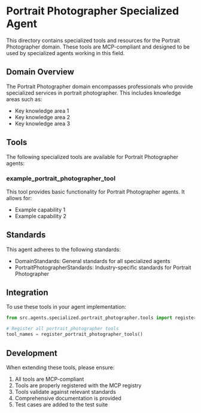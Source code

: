 # Portrait Photographer Specialized Agent

This directory contains specialized tools and resources for the Portrait Photographer domain. These tools are MCP-compliant and designed to be used by specialized agents working in this field.

## Domain Overview

The Portrait Photographer domain encompasses professionals who provide specialized services in portrait photographer. This includes knowledge areas such as:

- Key knowledge area 1
- Key knowledge area 2
- Key knowledge area 3

## Tools

The following specialized tools are available for Portrait Photographer agents:

### example_portrait_photographer_tool

This tool provides basic functionality for Portrait Photographer agents. It allows for:

- Example capability 1
- Example capability 2

## Standards

This agent adheres to the following standards:

- DomainStandards: General standards for all specialized agents
- PortraitPhotographerStandards: Industry-specific standards for Portrait Photographer

## Integration

To use these tools in your agent implementation:

```python
from src.agents.specialized.portrait_photographer.tools import register_portrait_photographer_tools

# Register all portrait_photographer tools
tool_names = register_portrait_photographer_tools()
```

## Development

When extending these tools, please ensure:

1. All tools are MCP-compliant
2. Tools are properly registered with the MCP registry
3. Tools validate against relevant standards
4. Comprehensive documentation is provided
5. Test cases are added to the test suite
